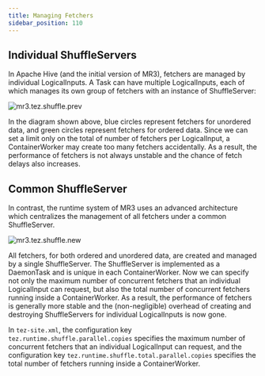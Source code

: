 ```yaml
--- 
title: Managing Fetchers
sidebar_position: 110
---
```


## Individual ShuffleServers

In Apache Hive (and the initial version of MR3),
fetchers are managed by individual LogicalInputs.
A Task can have multiple LogicalInputs,
each of which manages its own group of fetchers with an instance of ShuffleServer:

![mr3.tez.shuffle.prev](/mr3/mr3.tez.shuffle.prev-fs8.png)

In the diagram shown above,
blue circles represent fetchers for unordered data,
and green circles represent fetchers for ordered data.
Since we can set a limit only on the total of number of fetchers per LogicalInput,
a ContainerWorker may create too many fetchers accidentally.
As a result, the performance of fetchers is not always unstable
and the chance of fetch delays also increases. 

## Common ShuffleServer

In contrast, the runtime system of MR3
uses an advanced architecture which centralizes the management of all fetchers
under a common ShuffleServer.

![mr3.tez.shuffle.new](/mr3/mr3.tez.shuffle.new-fs8.png)

All fetchers, for both ordered and unordered data,
are created and managed by a single ShuffleServer.
The ShuffleServer is implemented as a DaemonTask and is unique in each ContainerWorker.
Now we can specify not only the maximum number of concurrent fetchers that an individual LogicalInput can request,
but also the total number of concurrent fetchers running inside a ContainerWorker.
As a result,
the performance of fetchers is generally more stable
and the (non-negligible) overhead of creating and destroying ShuffleServers for individual LogicalInputs is now gone.

In `tez-site.xml`,
the configuration key `tez.runtime.shuffle.parallel.copies` specifies
the maximum number of concurrent fetchers that an individual LogicalInput can request,
and the configuration key `tez.runtime.shuffle.total.parallel.copies` specifies
the total number of fetchers running inside a ContainerWorker.


